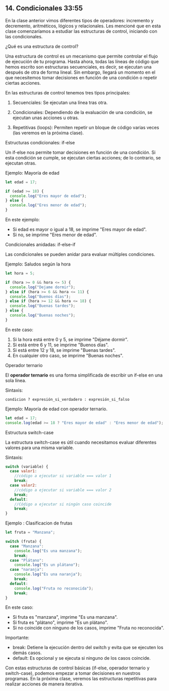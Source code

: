 ## 14. Condicionales 33:55

En la clase anterior vimos diferentes tipos de operadores: incremento y decremento, aritméticos, lógicos y relacionales. Les mencioné que en esta clase comenzaríamos a estudiar las estructuras de control, iniciando con las condicionales.

¿Qué es una estructura de control?

Una estructura de control es un mecanismo que permite controlar el flujo de ejecución de tu programa. Hasta ahora, todas las líneas de código que hemos escrito son estructuras secuenciales, es decir, se ejecutan una después de otra de forma lineal. Sin embargo, llegará un momento en el que necesitemos tomar decisiones en función de una condición o repetir ciertas acciones.

En las estructuras de control tenemos tres tipos principales:

1. Secuenciales: Se ejecutan una línea tras otra.

2. Condicionales: Dependiendo de la evaluación de una condición, se ejecutan unas acciones u otras.

3. Repetitivas (loops): Permiten repetir un bloque de código varias veces (las veremos en la próxima clase).

Estructuras condicionales: if-else

Un if-else nos permite tomar decisiones en función de una condición. Si esta condición se cumple, se ejecutan ciertas acciones; de lo contrario, se ejecutan otras.

Ejemplo: Mayoría de edad

```js
let edad = 17;

if (edad >= 18) {
  console.log("Eres mayor de edad");
} else {
  console.log("Eres menor de edad");
}
```

En este ejemplo:

- Si edad es mayor o igual a 18, se imprime "Eres mayor de edad".
- Si no, se imprime "Eres menor de edad".

Condicionales anidadas: if-else-if

Las condicionales se pueden anidar para evaluar múltiples condiciones.

Ejemplo: Saludos según la hora

```js
let hora = 5;

if (hora >= 0 && hora <= 5) {
  console.log("Dejame dormir");
} else if (hora >= 6 && hora <= 11) {
  console.log("Buenos días");
} else if (hora >= 12 && hora <= 18) {
  console.log("Buenas tardes");
} else {
  console.log("Buenas noches");
}
```

En este caso:

1. Si la hora está entre 0 y 5, se imprime "Déjame dormir".
2. Si está entre 6 y 11, se imprime "Buenos días".
3. Si está entre 12 y 18, se imprime "Buenas tardes".
4. En cualquier otro caso, se imprime "Buenas noches".

Operador ternario

El **operador ternario** es una forma simplificada de escribir un if-else en una sola línea.

Sintaxis:

```
condicion ? expresión_si_verdadero : expresión_si_falso
```

Ejemplo: Mayoría de edad con operador ternario.

```js
let edad = 17;
console.log(edad >= 18 ? "Eres mayor de edad" : "Eres menor de edad");
```

Estructura switch-case

La estructura switch-case es útil cuando necesitamos evaluar diferentes valores para una misma variable.

Sintaxis:

```js
switch (variable) {
  case valor1:
    //código a ejecutar si variable === valor 1
    break;
  case valor2:
    //código a ejecutar si variable === valor 2
    break;
  default:
    //Código a ejecutar si ningún caso coincide
    break;
}
```

Ejemplo : Clasificacion de frutas

```js
let fruta = "Manzana";

switch (fruta) {
  case "Manzana":
    console.log("Es una manzana");
    break;
  case "Plátano":
    console.log("Es un plátano");
  case "naranja":
    console.log("Es una naranja");
    break;
  default:
    console.log("Fruta no reconocida");
    break;
}
```

En este caso:

- Si fruta es "manzana", imprime "Es una manzana".
- Si fruta es "plátano", imprime "Es un plátano".
- Si no coincide con ninguno de los casos, imprime "Fruta no reconocida".

Importante:

- break: Detiene la ejecución dentro del switch y evita que se ejecuten los demás casos.
- default: Es opcional y se ejecuta si ninguno de los casos coincide.

Con estas estructuras de control básicas (if-else, operador ternario y switch-case), podemos empezar a tomar decisiones en nuestros programas. En la próxima clase, veremos las estructuras repetitivas para realizar acciones de manera iterativa.
